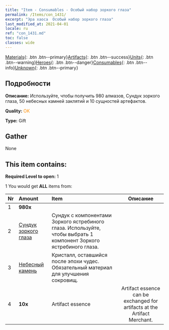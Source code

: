 ```yaml
---
title: "Item - Consumables - Особый набор зоркого глаза"
permalink: /Items/con_1431/
excerpt: "Эра хаоса  Особый набор зоркого глаза"
last_modified_at: 2021-04-01
locale: ru
ref: "con_1431.md"
toc: false
classes: wide
---
```

 [Materials](/ru/Items/){: .btn .btn--primary}[Artifacts](/ru/Items/Artifacts/){: .btn .btn--success}[Units](/ru/Items/Units/){: .btn .btn--warning}[Heroes](/ru/Items/Heroes/){: .btn .btn--danger}[Consumables](/ru/Items/Consumables/){: .btn .btn--info}[Unknown](/ru/Items/Unknown/){: .btn .btn--primary}

## Подробности
 **Описание:** Используйте, чтобы получить 980 алмазов, Сундук зоркого глаза, 50 небесных камней заклятий и 10 сущностей артефактов.

 **Quality:** <span style="color: #FF8C00">OK</span>

 **Type:** Gift

## Gather

  None

## This item contains:

 **Required Level to open:** 1

 1 You would get **ALL** items  from:

  | Nr | Amount |     Item    | Описание |
  |:---|:-------|:------------|:-----------:|
  | 1 |  **980x** | <i class="fas fa-gem"/> |  | 
  | 2 | [Сундук зоркого глаза](/ru/Items/con_1349/) | Сундук с компонентами Зоркого ястребиного глаза. Используйте, чтобы выбрать 1 компонент Зоркого ястребиного глаза. | 
  | 3 | [Небесный камень](/ru/Items/art_188/) | Кристалл, оставшийся после эпохи чудес. Обязательный материал для улучшения сокровищ. | 
  | 4 |  **10x** | Artifact essence | Artifact essence can be exchanged for artifacts at the Artifact Merchant.  | 
